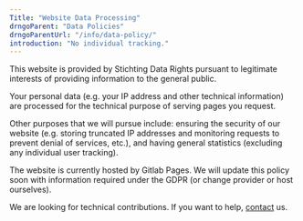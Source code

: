 ```yaml
---
Title: "Website Data Processing"
drngoParent: "Data Policies"
drngoParentUrl: "/info/data-policy/"
introduction: "No individual tracking."
---
```


This website is provided by Stichting Data Rights pursuant to legitimate interests of providing information to the general public.

Your personal data (e.g. your IP address and other technical information) are processed for the technical purpose of serving pages you request.

Other purposes that we will pursue include: ensuring the security of our website (e.g. storing truncated IP addresses and monitoring requests to prevent denial of services, etc.), and having general statistics (excluding any individual user tracking).

The website is currently hosted by Gitlab Pages. We will update this policy soon with information required under the GDPR (or change provider or host ourselves).

We are looking for technical contributions. If you want to help, [contact](/contact) us.

